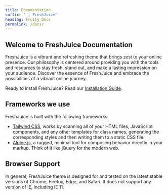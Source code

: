 ```yaml
---
title: Documentation
suffix: " | FreshJuice"
heading: Fruity Docs
permalink: /docs/
---
```


## Welcome to FreshJuice Documentation

FreshJuice is a vibrant and refreshing theme that brings zest to your online presence.
Our philosophy is centered around providing you with the tools and resources to stay fresh,
stand out, and make a lasting impression on your audience.
Discover the essence of FreshJuice and embrace the possibilities of a vibrant online journey.

Ready to install FreshJuice? Read our [Installation Guide](/docs/installation/).

## Frameworks we use

FreshJuice is built with the following frameworks:

- [Tailwind CSS](/docs/tailwindcss/), works by scanning all of your HTML files, JavaScript components, and any other templates for class names, generating the corresponding styles and then writing them to a static CSS file.
- [Alpine.js](/docs/alpinejs/), a rugged, minimal tool for composing behavior directly in your markup. Think of it like jQuery for the modern web.

## Browser Support

In general, FreshJuice theme is designed for and tested on the latest stable versions of Chrome, Firefox, Edge, and Safari. It does not support any version of IE, including IE 11.

